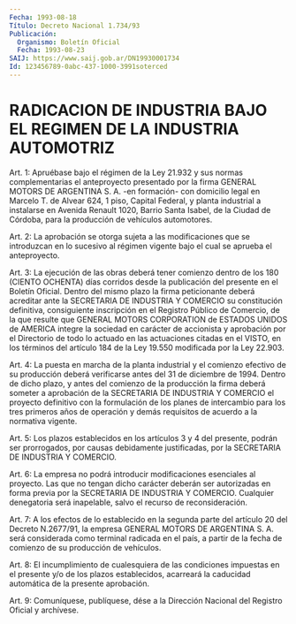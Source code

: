 ```yaml
---
Fecha: 1993-08-18
Título: Decreto Nacional 1.734/93
Publicación:
  Organismo: Boletín Oficial
  Fecha: 1993-08-23
SAIJ: https://www.saij.gob.ar/DN19930001734
Id: 123456789-0abc-437-1000-3991soterced
---
```

# RADICACION DE INDUSTRIA BAJO EL REGIMEN DE LA INDUSTRIA AUTOMOTRIZ

<a id="1"></a>
Art. 1: Apruébase bajo el régimen de la Ley 21.932 y sus normas complementarias  el  anteproyecto  presentado  por la firma GENERAL MOTORS  DE  ARGENTINA S. A. -en formación- con domicilio  legal  en Marcelo T. de  Alvear  624,  1  piso,  Capital  Federal,  y  planta industrial  a  instalarse  en  Avenida  Renault  1020, Barrio Santa Isabel,  de la Ciudad de Córdoba, para la producción  de  vehículos automotores.

<a id="2"></a>
Art. 2: La aprobación se otorga sujeta a las modificaciones que se introduzcan  en  lo  sucesivo al régimen vigente bajo el cual se aprueba el anteproyecto.

<a id="3"></a>
Art. 3: La ejecución de las obras deberá tener comienzo dentro de los  180 (CIENTO OCHENTA) días corridos desde la publicación del presente  en  el  Boletín  Oficial. Dentro del mismo plazo la firma peticionante deberá acreditar  ante  la  SECRETARIA  DE INDUSTRIA Y COMERCIO  su  constitución definitiva, consiguiente inscripción  en el Registro Público  de  Comercio,  de  la  que resulte que GENERAL MOTORS  CORPORATION  de  ESTADOS  UNIDOS  de  AMERICA   integre  la sociedad  en  carácter de accionista y aprobación por el Directorio de todo lo actuado  en  las actuaciones citadas en el VISTO, en los términos del artículo 184  de  la  Ley 19.550 modificada por la Ley 22.903.

<a id="4"></a>
Art.  4:  La  puesta  en  marcha  de la planta industrial y el comienzo efectivo de su producción deberá  verificarse antes del 31 de diciembre de 1994. Dentro de dicho plazo,  y  antes del comienzo de  la  producción  la  firma  deberá  someter a aprobación  de  la SECRETARIA DE INDUSTRIA Y COMERCIO el proyecto  definitivo  con  la formulación  de  los  planes  de intercambio para los tres primeros años de operación y demás requisitos  de  acuerdo  a  la  normativa vigente.

<a id="5"></a>
Art.  5:  Los  plazos  establecidos en los artículos 3 y 4 del presente,  podrán  ser  prorrogados,    por    causas   debidamente justificadas,    por    la  SECRETARIA  DE  INDUSTRIA  Y  COMERCIO.

<a id="6"></a>
Art.  6:  La  empresa  no  podrá  introducir  modificaciones esenciales  al  proyecto.  Las que no tengan dicho carácter deberán ser autorizadas en forma previa  por  la  SECRETARIA DE INDUSTRIA Y COMERCIO. Cualquier denegatoria será inapelable,  salvo  el recurso de reconsideración.

<a id="7"></a>
Art. 7: A los efectos de lo establecido en la segunda parte del artículo  20  del  Decreto  N.2677/91, la empresa GENERAL MOTORS DE ARGENTINA  S. A. será considerada  como  terminal  radicada  en  el país, a partir  de  la  fecha  de  comienzo  de  su  producción  de vehículos.

<a id="8"></a>
Art.  8:  El incumplimiento de cualesquiera de las condiciones impuestas en el  presente y/o de los plazos establecidos, acarreará la caducidad automática de la presente aprobación.

<a id="9"></a>
Art.  9: Comuníquese, publíquese, dése a la Dirección Nacional del Registro Oficial y archívese.
